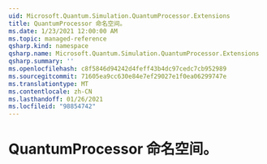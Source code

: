 ```yaml
---
uid: Microsoft.Quantum.Simulation.QuantumProcessor.Extensions
title: QuantumProcessor 命名空间。
ms.date: 1/23/2021 12:00:00 AM
ms.topic: managed-reference
qsharp.kind: namespace
qsharp.name: Microsoft.Quantum.Simulation.QuantumProcessor.Extensions
qsharp.summary: ''
ms.openlocfilehash: c8f5846d94242d4feff43b4dc97cedc7cb952989
ms.sourcegitcommit: 71605ea9cc630e84e7ef29027e1f0ea06299747e
ms.translationtype: MT
ms.contentlocale: zh-CN
ms.lasthandoff: 01/26/2021
ms.locfileid: "98854742"
---
```

# <a name="microsoftquantumsimulationquantumprocessorextensions-namespace"></a>QuantumProcessor 命名空间。




